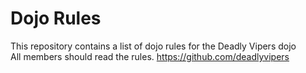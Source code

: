 Dojo Rules
==========

This repository contains a list of dojo rules for the Deadly Vipers dojo <br>
All members should read the rules. https://github.com/deadlyvipers
